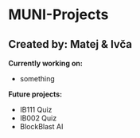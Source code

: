 # MUNI-Projects #
Created by: Matej & Ivča
---
**Currently working on:**
- something

**Future projects:**
- IB111 Quiz
- IB002 Quiz
- BlockBlast AI
